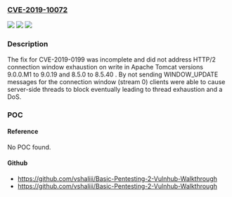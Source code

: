 ### [CVE-2019-10072](https://cve.mitre.org/cgi-bin/cvename.cgi?name=CVE-2019-10072)
![](https://img.shields.io/static/v1?label=Product&message=Apache%20Tomcat&color=blue)
![](https://img.shields.io/static/v1?label=Version&message=n%2Fa&color=blue)
![](https://img.shields.io/static/v1?label=Vulnerability&message=Denial%20of%20Service&color=brighgreen)

### Description

The fix for CVE-2019-0199 was incomplete and did not address HTTP/2 connection window exhaustion on write in Apache Tomcat versions 9.0.0.M1 to 9.0.19 and 8.5.0 to 8.5.40 . By not sending WINDOW_UPDATE messages for the connection window (stream 0) clients were able to cause server-side threads to block eventually leading to thread exhaustion and a DoS.

### POC

#### Reference
No POC found.

#### Github
- https://github.com/vshaliii/Basic-Pentesting-2-Vulnhub-Walkthrough
- https://github.com/vshaliii/Basic-Pentesting-2-Vulnhub-Walkthrough

